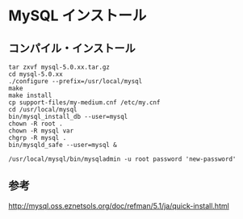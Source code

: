 ﻿# MySQL インストール

## コンパイル・インストール

```clike
tar zxvf mysql-5.0.xx.tar.gz
cd mysql-5.0.xx
./configure --prefix=/usr/local/mysql
make 
make install
cp support-files/my-medium.cnf /etc/my.cnf
cd /usr/local/mysql
bin/mysql_install_db --user=mysql
chown -R root .
chown -R mysql var
chgrp -R mysql .
bin/mysqld_safe --user=mysql &
```

```clike
/usr/local/mysql/bin/mysqladmin -u root password 'new-password'
```

## 参考
http://mysql.oss.eznetsols.org/doc/refman/5.1/ja/quick-install.html
